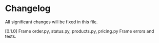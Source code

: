 # Changelog
All significant changes will be fixed in this file.


[0.1.0]
Frame order.py, status.py, products.py, pricing.py
Frame errors and tests.

